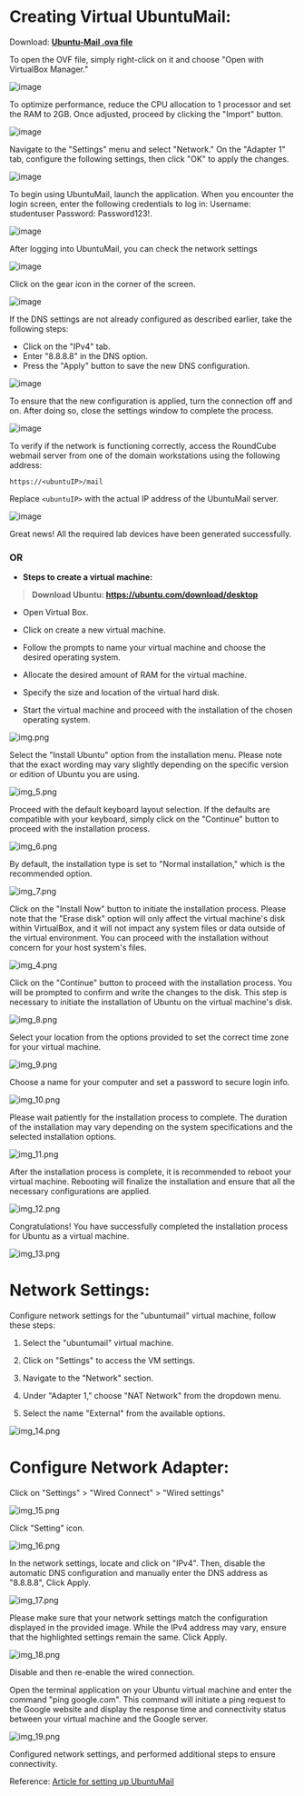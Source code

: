# Creating Virtual UbuntuMail:

Download: **[Ubuntu-Mail .ova file](https://mayorsec-my.sharepoint.com/personal/joe_mayorsec_com/_layouts/15/onedrive.aspx?ga=1&id=%2Fpersonal%2Fjoe%5Fmayorsec%5Fcom%2FDocuments%2FCourse%20Share%20Drive%2FNet1%20%2D%20UbuntuMail%2Eova&parent=%2Fpersonal%2Fjoe%5Fmayorsec%5Fcom%2FDocuments%2FCourse%20Share%20Drive)**

To open the OVF file, simply right-click on it and choose "Open with VirtualBox Manager."

![image](https://github.com/thesinghsec/Active-Directory--Home-Lab-/assets/126919241/172bea25-17c2-45e9-8a08-39191a38c31b)

To optimize performance, reduce the CPU allocation to 1 processor and set the RAM to 2GB. Once adjusted, proceed by clicking the "Import" button.

![image](https://github.com/thesinghsec/Active-Directory--Home-Lab-/assets/126919241/3478ee5e-9528-4841-b813-e0965f68a307)

Navigate to the "Settings" menu and select "Network." On the "Adapter 1" tab, configure the following settings, then click "OK" to apply the changes.

![image](https://github.com/thesinghsec/Active-Directory--Home-Lab-/assets/126919241/84451e17-e0fb-4016-a4ac-3c3566f66378)

To begin using UbuntuMail, launch the application. When you encounter the login screen, enter the following credentials to log in:
Username: studentuser
Password: Password123!.

![image](https://github.com/thesinghsec/Active-Directory--Home-Lab-/assets/126919241/5261499c-d21e-4a1a-81a5-9f141f17c17d)

After logging into UbuntuMail, you can check the network settings 

![image](https://github.com/thesinghsec/Active-Directory--Home-Lab-/assets/126919241/b668522c-c384-41a4-945a-58e5d91b8cb6)

Click on the gear icon in the corner of the screen. 

![image](https://github.com/thesinghsec/Active-Directory--Home-Lab-/assets/126919241/8ba503e9-cb99-40b1-9a4e-0a4f61d0055d)

If the DNS settings are not already configured as described earlier, take the following steps:

- Click on the "IPv4" tab.
- Enter "8.8.8.8" in the DNS option.
- Press the "Apply" button to save the new DNS configuration.

![image](https://github.com/thesinghsec/Active-Directory--Home-Lab-/assets/126919241/142ab7a5-ccfb-4459-8875-aa61a5e92560)

To ensure that the new configuration is applied, turn the connection off and on. After doing so, close the settings window to complete the process.

![image](https://github.com/thesinghsec/Active-Directory--Home-Lab-/assets/126919241/ee086b4e-0594-4d17-91ec-a1ae875395de)

To verify if the network is functioning correctly, access the RoundCube webmail server from one of the domain workstations using the following address:

`https://<ubuntuIP>/mail`

Replace `<ubuntuIP>` with the actual IP address of the UbuntuMail server. 

![image](https://github.com/thesinghsec/Active-Directory--Home-Lab-/assets/126919241/f0c32662-c3e4-4c97-ba8d-946eced48f89)

Great news! All the required lab devices have been generated successfully.

### OR

-  **Steps to create a virtual machine:**
> **Download Ubuntu: https://ubuntu.com/download/desktop**

- Open Virtual Box.

- Click on create a new virtual machine.

- Follow the prompts to name your virtual machine and choose the desired operating system.

- Allocate the desired amount of RAM for the virtual machine.

- Specify the size and location of the virtual hard disk.
   
- Start the virtual machine and proceed with the installation of the chosen operating system.

![img.png](Images/ub-images/img.png)

Select the "Install Ubuntu" option from the installation menu. Please note that the exact wording may vary slightly depending on the specific version or edition of Ubuntu you are using.

![img_5.png](Images/ub-images/img_5.png)

Proceed with the default keyboard layout selection. If the defaults are compatible with your keyboard, simply click on the "Continue" button to proceed with the installation process.

![img_6.png](Images/ub-images/img_6.png)

By default, the installation type is set to "Normal installation," which is the recommended option. 

![img_7.png](Images/ub-images/img_7.png)

Click on the "Install Now" button to initiate the installation process. Please note that the "Erase disk" option will only affect the virtual machine's disk within VirtualBox, and it will not impact any system files or data outside of the virtual environment. You can proceed with the installation without concern for your host system's files.

![img_4.png](Images/ub-images/img_4.png)

Click on the "Continue" button to proceed with the installation process. You will be prompted to confirm and write the changes to the disk. This step is necessary to initiate the installation of Ubuntu on the virtual machine's disk.

![img_8.png](Images/ub-images/img_8.png)

Select your location from the options provided to set the correct time zone for your virtual machine. 

![img_9.png](Images/ub-images/img_9.png)

Choose a name for your computer and set a password to secure login info.

![img_10.png](Images/ub-images/img_10.png)

Please wait patiently for the installation process to complete. The duration of the installation may vary depending on the system specifications and the selected installation options.

![img_11.png](Images/ub-images/img_11.png)

After the installation process is complete, it is recommended to reboot your virtual machine. Rebooting will finalize the installation and ensure that all the necessary configurations are applied.

![img_12.png](Images/ub-images/img_12.png)

Congratulations! You have successfully completed the installation process for Ubuntu as a virtual machine.

![img_13.png](Images/ub-images/img_13.png)

# Network Settings:

 Configure network settings for the "ubuntumail" virtual machine, follow these steps:

1. Select the "ubuntumail" virtual machine.
    
2. Click on "Settings" to access the VM settings.
   
3. Navigate to the "Network" section.
    
4. Under "Adapter 1," choose "NAT Network" from the dropdown menu.
    
5. Select the name "External" from the available options.

![img_14.png](Images/ub-images/img_14.png)

# Configure Network Adapter:

Click on "Settings" > "Wired Connect" > "Wired settings"

![img_15.png](Images/ub-images/img_15.png)

Click "Setting" icon.

![img_16.png](Images/ub-images/img_16.png)

In the network settings, locate and click on "IPv4". Then, disable the automatic DNS configuration and manually enter the DNS address as "8.8.8.8", Click Apply.

![img_17.png](Images/ub-images/img_17.png)

Please make sure that your network settings match the configuration displayed in the provided image. While the IPv4 address may vary, ensure that the highlighted settings remain the same. Click Apply.

![img_18.png](Images/ub-images/img_18.png)

 Disable and then re-enable the wired connection.
 
Open the terminal application on your Ubuntu virtual machine and enter the command "ping google.com". This command will initiate a ping request to the Google website and display the response time and connectivity status between your virtual machine and the Google server.

![img_19.png](Images/ub-images/img_19.png)

Configured network settings, and performed additional steps to ensure connectivity.

Reference: [Article for setting up UbuntuMail](https://tecadmin.net/how-to-install-roundcube-webmail-on-ubuntu-20-04/)
